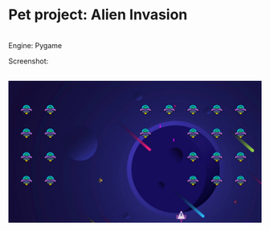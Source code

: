 <h1>Pet project: Alien Invasion</h1><br/>
Engine: Pygame<br/>
<p>Screenshot:</p><br/>
<img src="./models/photo_2024-05-12_16-52-50.jpg" alt="gameplay" style="margin: 0px 0px 0px 0px;">
